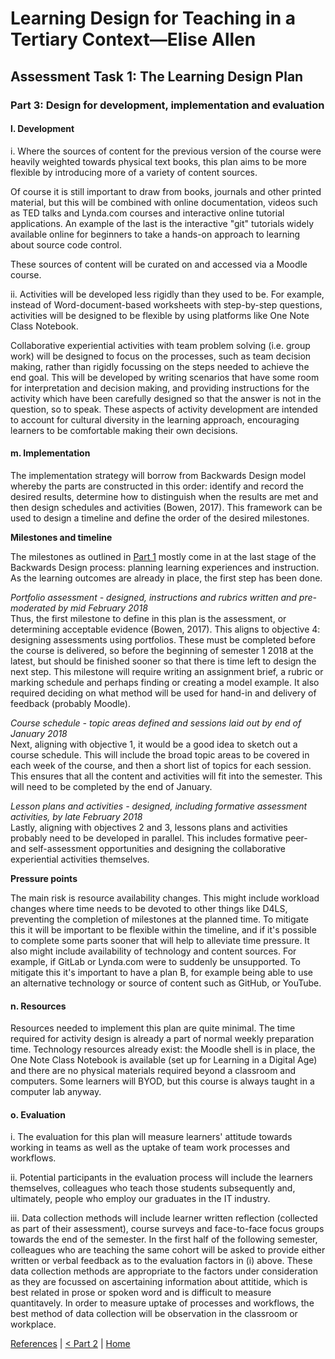 # Learning Design for Teaching in a Tertiary Context—Elise Allen
## Assessment Task 1: The Learning Design Plan

### Part 3: Design for development, implementation and evaluation

#### l. Development
i. Where the sources of content for the previous version of the course were heavily weighted towards physical text books, this plan aims to be more flexible by introducing more of a variety of content sources. 

Of course it is still important to draw from books, journals and other printed material, but this will be combined with online documentation, videos such as TED talks and Lynda.com courses and interactive online tutorial applications. An example of the last is the interactive "git" tutorials widely available online for beginners to take a hands-on approach to learning about source code control. 

These sources of content will be curated on and accessed via a Moodle course.

ii. Activities will be developed less rigidly than they used to be. For example, instead of Word-document-based worksheets with step-by-step questions, activities will be designed to be flexible by using platforms like One Note Class Notebook. 

Collaborative experiential activities with team problem solving (i.e. group work) will be designed to focus on the processes, such as team decision making, rather than rigidly focussing on the steps needed to achieve the end goal. This will be developed by writing scenarios that have some room for interpretation and decision making, and providing instructions for the activity which have been carefully designed so that the answer is not in the question, so to speak. These aspects of activity development are intended to account for cultural diversity in the learning approach, encouraging learners to be comfortable making their own decisions.

#### m. Implementation
The implementation strategy will borrow from Backwards Design model whereby the parts are constructed in this order: identify and record the desired results, determine how to distinguish when the results are met and then design schedules and activities (Bowen, 2017). This framework can be used to design a timeline and define the order of the desired milestones.

**Milestones and timeline**

The milestones as outlined in [Part 1](learning-design-plan-1.html) mostly come in at the last stage of the Backwards Design process: planning learning experiences and instruction. As the learning outcomes are already in place, the first step has been done. 

*Portfolio assessment - designed, instructions and rubrics written and pre-moderated by mid February 2018*  
Thus, the first milestone to define in this plan is the assessment, or determining acceptable evidence (Bowen, 2017). This aligns to objective 4: designing assessments using portfolios. These must be completed before the course is delivered, so before the beginning of semester 1 2018 at the latest, but should be finished sooner so that there is time left to design the next step. This milestone will require writing an assignment brief, a rubric or marking schedule and perhaps finding or creating a model example. It also required deciding on what method will be used for hand-in and delivery of feedback (probably Moodle).

*Course schedule - topic areas defined and sessions laid out by end of January 2018*  
Next, aligning with objective 1, it would be a good idea to sketch out a course schedule. This will include the broad topic areas to be covered in each week of the course, and then a short list of topics for each session. This ensures that all the content and activities will fit into the semester. This will need to be completed by the end of January.

*Lesson plans and activities - designed, including formative assessment activities, by late February 2018*  
Lastly, aligning with objectives 2 and 3, lessons plans and activities probably need to be developed in parallel. This includes formative peer- and self-assessment opportunities and designing the collaborative experiential activities themselves. 

**Pressure points**

The main risk is resource availability changes. This might include workload changes where time needs to be devoted to other things like D4LS, preventing the completion of milestones at the planned time. To mitigate this it will be important to be flexible within the timeline, and if it's possible to complete some parts sooner that will help to alleviate time pressure. It also might include availability of technology and content sources. For example, if GitLab or Lynda.com were to suddenly be unsupported. To mitigate this it's important to have a plan B, for example being able to use an alternative technology or source of content such as GitHub, or YouTube.

#### n. Resources
Resources needed to implement this plan are quite minimal. The time required for activity design is already a part of normal weekly preparation time. Technology resources already exist: the Moodle shell is in place, the One Note Class Notebook is available (set up for Learning in a Digital Age) and there are no physical materials required beyond a classroom and computers. Some learners will BYOD, but this course is always taught in a computer lab anyway.

#### o. Evaluation
i. The evaluation for this plan will measure learners' attitude towards working in teams as well as the uptake of team work processes and workflows.

ii. Potential participants in the evaluation process will include the learners themselves, colleagues who teach those students subsequently and, ultimately, people who employ our graduates in the IT industry.

iii. Data collection methods will include learner written reflection (collected as part of their assessment), course surveys and face-to-face focus groups towards the end of the semester. In the first half of the following semester, colleagues who are teaching the same cohort will be asked to provide either written or verbal feedback as to the evaluation factors in (i) above. These data collection methods are appropriate to the factors under consideration as they are focussed on ascertaining information about attitide, which is best related in prose or spoken word and is difficult to measure quantitavely. In order to measure uptake of processes and workflows, the best method of data collection will be observation in the classroom or workplace.

[References](ref.md) | [< Part 2](learning-design-plan-2.html) | [Home](index.html)
